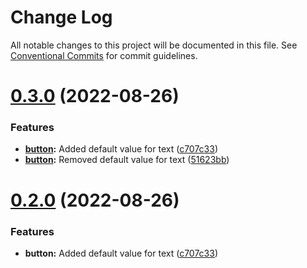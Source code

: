 # Change Log

All notable changes to this project will be documented in this file.
See [Conventional Commits](https://conventionalcommits.org) for commit guidelines.

<a name="0.3.0"></a>
# [0.3.0](https://github.com/daniel-castro-globant/vds-test-rollup/compare/@vds/button@0.3.0%0D@vds/button@0.1.1) (2022-08-26)


### Features

*
     **[button](https://github.com/daniel-castro-globant/vds-test-rollup/issues/button):** Added default value for text ([c707c33](https://github.com/daniel-castro-globant/vds-test-rollup/commits/c707c33))
*
     **[button](https://github.com/daniel-castro-globant/vds-test-rollup/issues/button):** Removed default value for text ([51623bb](https://github.com/daniel-castro-globant/vds-test-rollup/commits/51623bb))





# [0.2.0](https://github.com/daniel-castro-globant/vds-test-rollup/compare/@vds/button@0.1.1...@vds/button@0.2.0) (2022-08-26)


### Features

* **button:** Added default value for text ([c707c33](https://github.com/daniel-castro-globant/vds-test-rollup/commit/c707c33665916b2527cd2c09266570dfe667a1aa))
